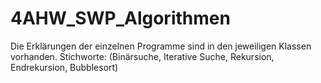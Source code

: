 # 4AHW_SWP_Algorithmen

Die Erklärungen der einzelnen Programme sind in den jeweiligen Klassen vorhanden. 
Stichworte: (Binärsuche, Iterative Suche, Rekursion, Endrekursion, Bubblesort)
